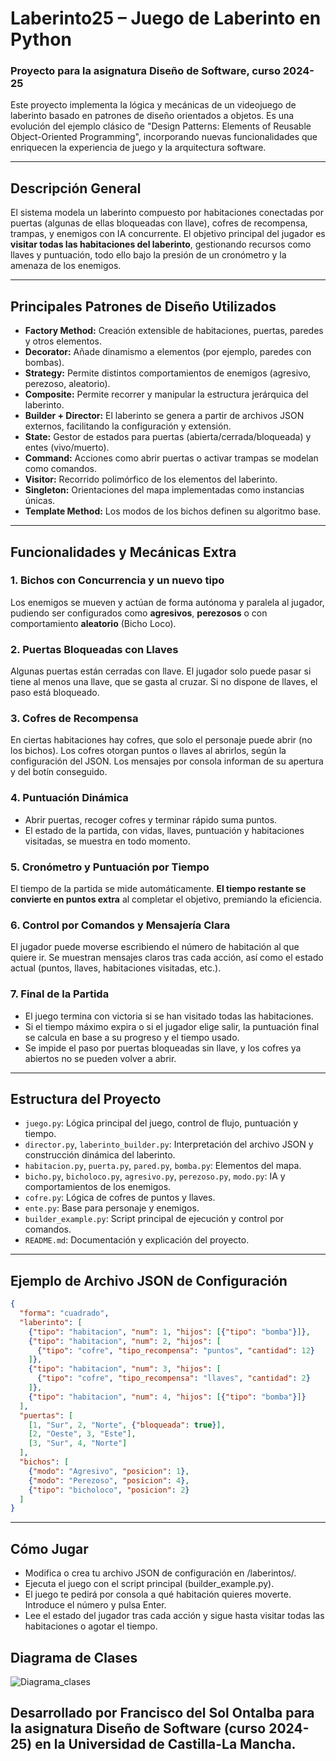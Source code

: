 # Laberinto25 – Juego de Laberinto en Python

### Proyecto para la asignatura Diseño de Software, curso 2024-25

Este proyecto implementa la lógica y mecánicas de un videojuego de laberinto basado en patrones de diseño orientados a objetos. Es una evolución del ejemplo clásico de "Design Patterns: Elements of Reusable Object-Oriented Programming", incorporando nuevas funcionalidades que enriquecen la experiencia de juego y la arquitectura software.

---

## Descripción General

El sistema modela un laberinto compuesto por habitaciones conectadas por puertas (algunas de ellas bloqueadas con llave), cofres de recompensa, trampas, y enemigos con IA concurrente. El objetivo principal del jugador es **visitar todas las habitaciones del laberinto**, gestionando recursos como llaves y puntuación, todo ello bajo la presión de un cronómetro y la amenaza de los enemigos.

---

## Principales Patrones de Diseño Utilizados

- **Factory Method:** Creación extensible de habitaciones, puertas, paredes y otros elementos.
- **Decorator:** Añade dinamismo a elementos (por ejemplo, paredes con bombas).
- **Strategy:** Permite distintos comportamientos de enemigos (agresivo, perezoso, aleatorio).
- **Composite:** Permite recorrer y manipular la estructura jerárquica del laberinto.
- **Builder + Director:** El laberinto se genera a partir de archivos JSON externos, facilitando la configuración y extensión.
- **State:** Gestor de estados para puertas (abierta/cerrada/bloqueada) y entes (vivo/muerto).
- **Command:** Acciones como abrir puertas o activar trampas se modelan como comandos.
- **Visitor:** Recorrido polimórfico de los elementos del laberinto.
- **Singleton:** Orientaciones del mapa implementadas como instancias únicas.
- **Template Method:** Los modos de los bichos definen su algoritmo base.
  
---

## Funcionalidades y Mecánicas Extra

### 1. **Bichos con Concurrencia y un nuevo tipo**
Los enemigos se mueven y actúan de forma autónoma y paralela al jugador, pudiendo ser configurados como **agresivos**, **perezosos** o con comportamiento **aleatorio** (Bicho Loco).

### 2. **Puertas Bloqueadas con Llaves**
Algunas puertas están cerradas con llave. El jugador solo puede pasar si tiene al menos una llave, que se gasta al cruzar. Si no dispone de llaves, el paso está bloqueado.

### 3. **Cofres de Recompensa**
En ciertas habitaciones hay cofres, que solo el personaje puede abrir (no los bichos). Los cofres otorgan puntos o llaves al abrirlos, según la configuración del JSON. Los mensajes por consola informan de su apertura y del botín conseguido.

### 4. **Puntuación Dinámica**
- Abrir puertas, recoger cofres y terminar rápido suma puntos.
- El estado de la partida, con vidas, llaves, puntuación y habitaciones visitadas, se muestra en todo momento.

### 5. **Cronómetro y Puntuación por Tiempo**
El tiempo de la partida se mide automáticamente. **El tiempo restante se convierte en puntos extra** al completar el objetivo, premiando la eficiencia.

### 6. **Control por Comandos y Mensajería Clara**
El jugador puede moverse escribiendo el número de habitación al que quiere ir. Se muestran mensajes claros tras cada acción, así como el estado actual (puntos, llaves, habitaciones visitadas, etc.).

### 7. **Final de la Partida**
- El juego termina con victoria si se han visitado todas las habitaciones.
- Si el tiempo máximo expira o si el jugador elige salir, la puntuación final se calcula en base a su progreso y el tiempo usado.
- Se impide el paso por puertas bloqueadas sin llave, y los cofres ya abiertos no se pueden volver a abrir.

---

## Estructura del Proyecto

- `juego.py`: Lógica principal del juego, control de flujo, puntuación y tiempo.
- `director.py`, `laberinto_builder.py`: Interpretación del archivo JSON y construcción dinámica del laberinto.
- `habitacion.py`, `puerta.py`, `pared.py`, `bomba.py`: Elementos del mapa.
- `bicho.py`, `bicholoco.py`, `agresivo.py`, `perezoso.py`, `modo.py`: IA y comportamientos de los enemigos.
- `cofre.py`: Lógica de cofres de puntos y llaves.
- `ente.py`: Base para personaje y enemigos.
- `builder_example.py`: Script principal de ejecución y control por comandos.
- `README.md`: Documentación y explicación del proyecto.

---

## Ejemplo de Archivo JSON de Configuración

```json
{
  "forma": "cuadrado",
  "laberinto": [
    {"tipo": "habitacion", "num": 1, "hijos": [{"tipo": "bomba"}]},
    {"tipo": "habitacion", "num": 2, "hijos": [
      {"tipo": "cofre", "tipo_recompensa": "puntos", "cantidad": 12}
    ]},
    {"tipo": "habitacion", "num": 3, "hijos": [
      {"tipo": "cofre", "tipo_recompensa": "llaves", "cantidad": 2}
    ]},
    {"tipo": "habitacion", "num": 4, "hijos": [{"tipo": "bomba"}]}
  ],
  "puertas": [
    [1, "Sur", 2, "Norte", {"bloqueada": true}],
    [2, "Oeste", 3, "Este"],
    [3, "Sur", 4, "Norte"]
  ],
  "bichos": [
    {"modo": "Agresivo", "posicion": 1},
    {"modo": "Perezoso", "posicion": 4},
    {"tipo": "bicholoco", "posicion": 2}
  ]
}

```

---

## Cómo Jugar
- Modifica o crea tu archivo JSON de configuración en /laberintos/.
- Ejecuta el juego con el script principal (builder_example.py).
- El juego te pedirá por consola a qué habitación quieres moverte. Introduce el número y pulsa Enter.
- Lee el estado del jugador tras cada acción y sigue hasta visitar todas las habitaciones o agotar el tiempo.

## Diagrama de Clases

![Diagrama_clases](https://github.com/user-attachments/assets/1cbe8464-671c-43d3-a436-054d392708e4)

## Desarrollado por Francisco del Sol Ontalba para la asignatura Diseño de Software (curso 2024-25) en la Universidad de Castilla-La Mancha.
